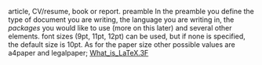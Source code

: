 article, CV/resume, book or report.
preamble
In the preamble you define the type of document you are writing, the language you are writing in, the _packages_ you would like to use (more on this later) and several other elements.
font sizes (9pt, 11pt, 12pt) can be used, but if none is specified, the default size is 10pt. 
As for the paper size other possible values are a4paper and legalpaper;
[What_is_LaTeX.3F](https://www.overleaf.com/learn/latex/Learn_LaTeX_in_30_minutes#What_is_LaTeX.3F)

<!--stackedit_data:
eyJoaXN0b3J5IjpbLTExMDI0OTc5MDMsLTEwMTQzMzgzMDksLT
E4MjM0NzM2MzMsNzMwOTk4MTE2XX0=
-->